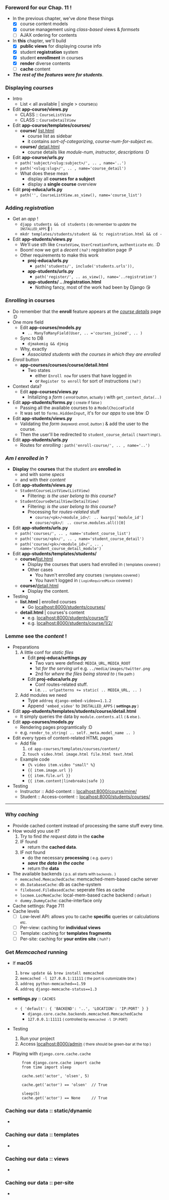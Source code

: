 ### Foreword for our Chap. 11 !
- In the previous chapter, we've *done* these things 
    - [x] course content models 
    - [x] course management using *class-based* views & *formsets*
    - [ ] AJAX ordering for contents
- In **this** chapter, we'll build 
    - [x] **public views** for displaying course info 
    - [x] student **registration** system
    - [x] student **enrollment** in courses 
    - [x] **render** diverse contents 
    - [ ] **cache** content 
- ***The rest of the features were for students***.

### Displaying *courses*
- Intro
    - List < all available | single > course<small>(s)</small>
- Edit **app-course/views.py**
    - CLASS :: ```CourseListView```
    - CLASS :: ```CourseDetailView```
- Edit **app-course/templates/courses/** 
    - **course/** <u>list.html</u>
        - course list as sidebar 
        - it contains *sort-of-categorizing*, *course-num-for-subject* <small>etc.</small> 
    - **course/** <u>detail.html</u>
        - course details like *module-num*, *instructor*, *descriptions* :D 
- Edit **app-course/urls.py**
    - ```path('subject/<slug:subject>/', .. , name='..')```
    - ```path('<slug:slug>/', .. , name='course_detail')```
    - What does these mean
        - display all **courses for a subject**
        - display a **single course** overview
- Edit **proj-educa/urls.py**
    - ```path('', CourseListView.as_view(), name='course_list')```

### Adding *registration*
- Get an *app* !
    - ```djapp students && cd students``` <small>( do remember to *update* the ```INSTALLED_APPS``` 🤪 )</small>
    - ```mkdr templates/students/student && tc registration.html && cd -```
- Edit **app-students/views.py**
    - We'll use sth like ```CreateView```, ```UserCreationForm```, ```authenticate``` <small>etc.</small> :D 
    - Boom! now we got a *decent* <small>( ha? )</small> registration page :P
    - Other requirements to make this work 
        - **proj-educa/urls.py** 
            - ```path('students/', include('students.urls')),```
        - **app-students/urls.py**
            - ```path('register/', .. as_view(), name='..registration')```
        - **app-students/ .. /registration.html**
            - Nothing fancy, most of the work had been by Django 😘 

### *Enrolling* in courses
- Do remember that the **enroll** feature appears at the <u>*course details*</u> page :D 
- One more field 
    - Edit **app-courses/models.py**
        - ```.. ManyToManyField(User, .. ='courses_joined', .. )```
    - Sync to DB 
        - ```djmakemig && djmig```
    - Why, exactly
        - *Associated students with the courses in which they are enrolled*
- *Enroll* button
    - **app-courses/courses/course/detail.html**
        - Two states 
            - either ```Enroll now``` for users that have logged in
            - or ```Register to enroll``` for sort of instructions <small>( ha? )</small>
- Context data?
    - Edit **app-courses/views.py**
        - Initalizing a *form* <small>( *enroll* button, actually )</small> with ```get_context_data(..)``` 
- Edit **app-students/forms.py** <small>( create if false )</small>
    - Passing all the available courses to a ```ModelChoiceField```
    - It was set to ```forms.HiddenInput```, it's for our *apps* to use btw :D 
- Edit **app-students/views.py** 
    - Validating the *form* <small>(keyword: *enroll*, *button* )</small> & add the user to the course.
    - Then the user'll be redirected to ```student_course_detail``` <small>( hasn't impl )</small>.
- Edit **app-students/urls.py** 
    - Routes for *enrolling* : ```path('enroll-course/', .. , name='..')```

### *Am I enrolled in* ?
- **Display** the **courses** that the student are **enrolled in**
    - and with some *specs*
    - and with their *content*
- Edit **app-students/views.py** 
    - ```StudentCourseListView(ListView)```
        - Filtering: *is the user belong to this course?*
    - ```StudentCourseDetailView(DetailView)```
        - Filtering: *is the user belong to this course?*
        - Processing for *routes-related* stuff
            - ```course/<pk>/<module_id>/```: ``` .. kwargs['module_id']```
            - ```course/<pk>/```: ``` .. course.modules.all()[0]```
- Edit **app-students/urls.py**
    - ```path('courses/', .. , name='student_course_list')```
    - ```path('course/<pk>/', .. , name='student_course_detail')```
    - ```path('course/<pk>/<module_id>/', .. , name='student_course_detail_module')```
- Edit **app-students/templates/students/**
    - **course/**<u>list.html</u>
        - Display the courses that users had enrolled in <small>( templates covered )</small>
        - Other cases
            - You havn't enrolled any courses <small>( templates covered )</small>
            - You havn't logged in <small>( ```LoginRequiredMixin``` covered )</small>
    - **course/**<u>detail.html</u>
        - Display the content.
- Testing
    - **list.html** | enrolled courses
        - Go [localhost:8000/students/courses/](http://127.0.0.1:8000/students/courses/)
    - **detail.html** | courses's content
        - e.g. [localhost:8000/students/course/1/](http://127.0.0.1:8000/students/course/1/)
        - e.g. [localhost:8000/students/course/1/2/](http://127.0.0.1:8000/students/course/1/2/)

### Lemme see the *content* !
- Preparations 
    1. A little conf for *static files*
        - Edit **proj-educa/settings.py**
            - Two vars were defined: ```MEDIA_URL```, ```MEDIA_ROOT```
            - 1st *for the serving url* e.g. ```../media/images/twitter.png```
            - 2nd for *where the files being stored to* <small>( file path )</small>
        - Edit **proj-educa/urls.py**
            - Conf routes-related stuff.
            - i.e. ```.. urlpatterns += static( .. MEDIA_URL, .. )```
    2. Add modules we need
        - Type ```addreq django-embed-video==1.1.2```
        - Append ```'embed_video'``` to ```INSTALLED_APPS``` <small>( **settings.py** )</small>
- Edit **app-students/templates/students/course/detail.html**
    - It simply queries the data by ```module.contents.all``` <small>( & else )</small>.
- Edit **app-courses/models.py**
    - Rendering pages programtically :D 
    - e.g. ```render_to_string( .. self._meta.model_name .. )```
- Edit every types of content-related HTML pages 
    - Add file 
        1. ```cd app-courses/templates/courses/content/```
        2. ```touch video.html image.html file.html text.html```
    - Example code
        - ```{% video item.video "small" %}```
        - ```{{ item.image.url }}```
        - ```{{ item.file.url }}```
        - ```{{ item.content|linebreaks|safe }}```
- Testing 
    - Instructor :: Add-content :: [localhost:8000/course/mine/](127.0.0.1:8000/course/mine/)
    - Student :: Access-content :: [localhost:8000/students/courses/](http://localhost:8000/students/courses/)

-----

### Why *caching* 
- Provide cached content instead of processing the same stuff every time.
- How would you use it?
    1. Try to find *the request data* in the **cache**
    2. IF found
        - return the **cached data**.
    3. IF not found
        - do the necessary **processing** <small>( e.g. *query* )</small>
        - ***save the data in the cache***
        - return the **data**
- The available backends <small>( p.s. all starts with ```backends.``` ) </small>
    - ```memcached.MemcachedCache```: memcached-mem-based cache server 
    - ```db.DatabaseCache```: db as cache-system
    - ```filebased.FileBasedCache```: seperate files as cache
    - ```locmem.LocMemCache```: local-mem-based cache backend <small>( default )</small>
    - ```dummy.DummyCache```: cache-interface only
- Cache settings: Page 711
- Cache levels
    - [ ] Low-level API: allows you to cache **specific** queries or calculations <small>etc.</small>
    - [ ] Per-view: caching for **individual views** 
    - [ ] Template: caching for **templates fragments**
    - [ ] Per-site: caching for **your entire site** <small>( huh? )</small>

### Get *Memcached* running
- If **macOS**
    1. ```brew update && brew install memcached```
    2. ```memcached -l 127.0.0.1:11111``` <small>( the port is cutomizable btw )</small>
    3. ```addreq python-memcached==1.59```
    4. ```addreq django-memcache-status==1.3```
- **settings.py** :: ```CACHES```
    - ```{ 'default': { 'BACKEND': '..', 'LOCATION': 'IP:PORT' } }```
        - ```django.core.cache.backends.memcached.MemcachedCache```
        - ```127.0.0.1:11111```  <small>( controlled by ```memcached -l IP:PORT```)</small>
- Testing 
    1. Run your project
    2. Access [localhost:8000/admin](http://127.0.0.1:8000/admin/) <small>( there should be green-bar at the top )</small>
- Playing with ```django.core.cache.cache```
    
    ```
        from django.core.cache import cache
        from time import sleep
        
        cache.set('actor', 'olsen', 5)
        
        cache.get('actor') == 'olsen'  // True
        
        sleep(5)
        cache.get('actor') == None     // True
    ```

### Caching our data :: static/dynamic
- 

### Caching our data :: templates 
- 

### Caching our data :: views
- 

### Caching our data :: per-site
- 